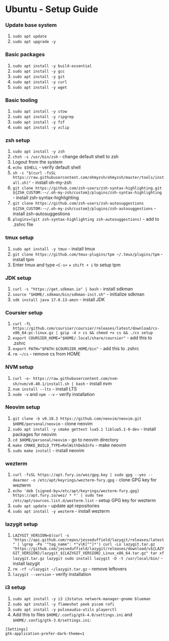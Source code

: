 # Ubuntu - Setup Guide

### Update base system

1. `sudo apt update`
1. `sudo apt upgrade -y`

### Basic packages

1. `sudo apt install -y build-essential`
1. `sudo apt install -y gcc`
1. `sudo apt install -y git`
1. `sudo apt install -y curl`
1. `sudo apt install -y wget`

### Basic tooling

1. `sudo apt install -y stow`
1. `sudo apt install -y ripgrep`
1. `sudo apt install -y fzf`
1. `sudo apt install -y xclip`

### zsh setup

1. `sudo apt install -y zsh`
1. `chsh -s /usr/bin/zsh` - change default shell to zsh
1. Logout from the system
1. `echo $SHELL` - verify default shell
1. `sh -c "$(curl -fsSL https://raw.githubusercontent.com/ohmyzsh/ohmyzsh/master/tools/install.sh)"` - install oh-my-zsh
1. `git clone https://github.com/zsh-users/zsh-syntax-highlighting.git ${ZSH_CUSTOM:-~/.oh-my-zsh/custom}/plugins/zsh-syntax-highlighting` - install zsh-syntax-highlighting
1. `git clone https://github.com/zsh-users/zsh-autosuggestions ${ZSH_CUSTOM:-~/.oh-my-zsh/custom}/plugins/zsh-autosuggestions` - install zsh-autosuggestions
1. `plugins=(git zsh-syntax-highlighting zsh-autosuggestions)` - add to .zshrc file

### tmux setup

1. `sudo apt install -y tmux` - install tmux
1. `git clone https://github.com/tmux-plugins/tpm ~/.tmux/plugins/tpm` - install tpm
1. Enter tmux and type `<C-s>` + `shift + i` to setup tpm

### JDK setup

1. `curl -s "https://get.sdkman.io" | bash` - install sdkman
1. `source "$HOME/.sdkman/bin/sdkman-init.sh"` - initialize sdkman
1. `sdk install java 17.0.13-amzn` - install JDK

### Coursier setup

1. `curl -fL https://github.com/coursier/coursier/releases/latest/download/cs-x86_64-pc-linux.gz | gzip -d > cs && chmod +x cs && ./cs setup`
1. `export COURSIER_HOME="$HOME/.local/share/coursier"` - add this to .zshrc
1. `export PATH="$PATH:$COURSIER_HOME/bin"` - add this to .zshrc
1. `rm ~/cs` - remove cs from HOME

### NVM setup

1. `curl -o- https://raw.githubusercontent.com/nvm-sh/nvm/v0.40.1/install.sh | bash` - install nvm
1. `nvm install --lts` - install LTS
1. `node -v` and `npm --v` - verify installation

### Neovim setup

1. `git clone -b v0.10.3 https://github.com/neovim/neovim.git $HOME/personal/neovim` - clone neovim
1. `sudo apt install -y cmake gettext lua5.1 liblua5.1-0-dev` - install packages for neovim
1. `cd $HOME/personal/neovim` - go to neovim directory
1. `make CMAKE_BUILD_TYPE=RelWithDebInfo` - make neovim
1. `sudo make install` - install neovim

### wezterm

1. `curl -fsSL https://apt.fury.io/wez/gpg.key | sudo gpg --yes --dearmor -o /etc/apt/keyrings/wezterm-fury.gpg` - clone GPG key for wezterm
1. `echo 'deb [signed-by=/etc/apt/keyrings/wezterm-fury.gpg] https://apt.fury.io/wez/ * *' | sudo tee /etc/apt/sources.list.d/wezterm.list` - setup GPG key for wezterm
1. `sudo apt update` - update apt repositories
1. `sudo apt install -y wezterm` - install wezterm

### lazygit setup

1. `LAZYGIT_VERSION=$(curl -s "https://api.github.com/repos/jesseduffield/lazygit/releases/latest" | \grep -Po '"tag_name": *"v\K[^"]*')
curl -Lo lazygit.tar.gz "https://github.com/jesseduffield/lazygit/releases/download/v${LAZYGIT_VERSION}/lazygit_${LAZYGIT_VERSION}_Linux_x86_64.tar.gz"
tar xf lazygit.tar.gz lazygit
sudo install lazygit -D -t /usr/local/bin/` - install lazygit
1. `rm -rf ~/lazygit ~/lazygit.tar.gz` - remove leftovers
1. `lazygit --version` - verify installation

### i3 setup

1. `sudo apt install -y i3 i3status network-manager-gnome blueman`
1. `sudo apt install -y flameshot peek picom rofi`
1. `sudo apt install -y pulseaudio-utils playerctl`
1. Add this to files `$HOME/.config/gtk-4.0/settings.ini` and `$HOME/.config/gtk-3.0/settings.ini`:

```
[Settings]
gtk-application-prefer-dark-theme=1
```
